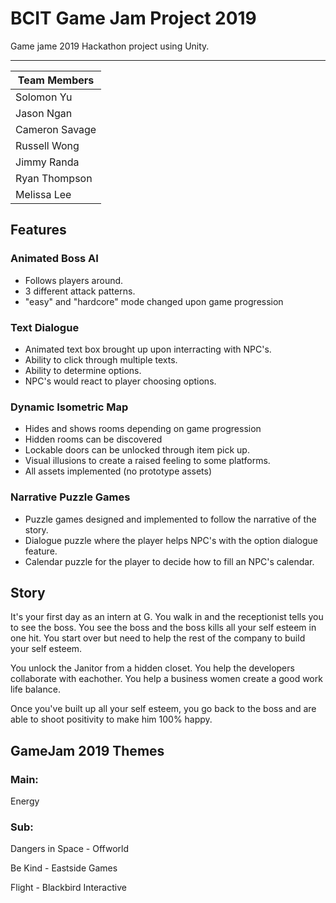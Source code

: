 # BCIT Game Jam Project 2019

Game jame 2019 Hackathon project using Unity. 

---

| Team Members   |
|----------------|
| Solomon Yu     |
| Jason Ngan     |
| Cameron Savage |
| Russell Wong   |
| Jimmy Randa    |
| Ryan Thompson  |
| Melissa Lee    |


## Features

### Animated Boss AI

* Follows players around.
* 3 different attack patterns.
* "easy" and "hardcore" mode changed upon game progression

### Text Dialogue
* Animated text box brought up upon interracting with NPC's.
* Ability to click through multiple texts.
* Ability to determine options.
* NPC's would react to player choosing options.

### Dynamic Isometric Map
* Hides and shows rooms depending on game progression
* Hidden rooms can be discovered
* Lockable doors can be unlocked through item pick up.
* Visual illusions to create a raised feeling to some platforms.
* All assets implemented (no prototype assets)

### Narrative Puzzle Games

* Puzzle games designed and implemented to follow the narrative of the story.
* Dialogue puzzle where the player helps NPC's with the option dialogue feature.
* Calendar puzzle for the player to decide how to fill an NPC's calendar.

## Story

It's your first day as an intern at G. You walk in and the receptionist tells you to see the boss. You see the boss and the boss kills all your self esteem in one hit. You start over but need to help the rest of the company to build your self esteem.

You unlock the Janitor from a hidden closet. You help the developers collaborate with eachother. You help a business women create a good work life balance.

Once you've built up all your self esteem, you go back to the boss and are able to shoot positivity to make him 100% happy.

## GameJam 2019 Themes

### Main:

Energy

### Sub:

Dangers in Space - Offworld

Be Kind - Eastside Games

Flight - Blackbird Interactive



